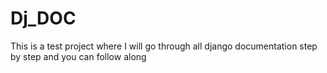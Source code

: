 # Dj_DOC
This is a test project where I will go through all django documentation step by step and you can follow along 
